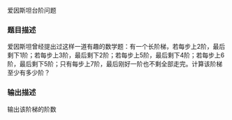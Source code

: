 爱因斯坦台阶问题

### 题目描述

爱因斯坦曾经提出过这样一道有趣的数学题：有一个长阶梯，若每步上2阶，最后剩下1阶；若每步上3阶，最后剩下2阶；若每步上5阶，最后剩下4阶；若每步上6阶，最后剩下5阶；只有每步上7阶，最后刚好一阶也不剩全部走完。计算该阶梯至少有多少阶？

### 输出描述

输出该阶梯的阶数
